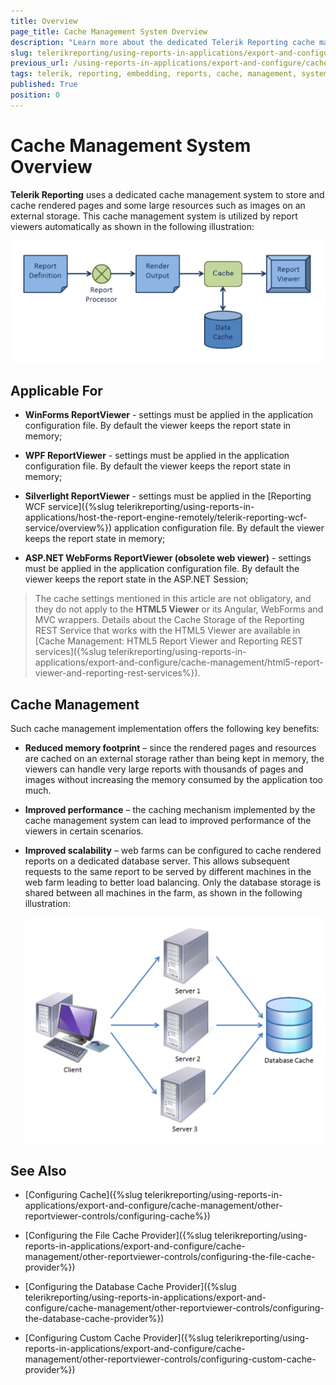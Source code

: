 ```yaml
---
title: Overview
page_title: Cache Management System Overview
description: "Learn more about the dedicated Telerik Reporting cache management system which stores and caches rendered pages and large resources."
slug: telerikreporting/using-reports-in-applications/export-and-configure/cache-management/other-reportviewer-controls/overview
previous_url: /using-reports-in-applications/export-and-configure/cache-management/other-reportviewer-controls/overview
tags: telerik, reporting, embedding, reports, cache, management, system, overview
published: True
position: 0
---
```


# Cache Management System Overview

__Telerik Reporting__ uses a dedicated cache management system to store and cache rendered pages and some large resources such as images on an external storage. This cache management system is utilized by report viewers automatically as shown in the following illustration: 

  ![](images/SessionState/sessionmanagement1.png)

## Applicable For

* __WinForms ReportViewer__ - settings must be applied in the application configuration file. By default the viewer keeps the report state in memory; 

* __WPF ReportViewer__ - settings must be applied in the application configuration file. By default the viewer keeps the report state in memory; 

* __Silverlight ReportViewer__ - settings must be applied in the [Reporting WCF service]({%slug telerikreporting/using-reports-in-applications/host-the-report-engine-remotely/telerik-reporting-wcf-service/overview%}) application configuration file. By default the viewer keeps the report state in memory; 

* __ASP.NET WebForms ReportViewer (obsolete web viewer)__ - settings must be applied in the application configuration file. By default the viewer keeps the report state in the ASP.NET Session; 

> The cache settings mentioned in this article are not obligatory, and they do not apply to the __HTML5 Viewer__ or its Angular, WebForms and MVC wrappers. Details about the Cache Storage of the Reporting REST Service that works with the HTML5 Viewer are available in [Cache Management: HTML5 Report Viewer and Reporting REST services]({%slug telerikreporting/using-reports-in-applications/export-and-configure/cache-management/html5-report-viewer-and-reporting-rest-services%}). 

## Cache Management

Such cache management implementation offers the following key benefits:

* __Reduced memory footprint__ – since the rendered pages and resources are cached on an external storage rather than being kept in memory, the viewers can handle very large reports with thousands of pages and images without increasing the memory consumed by the application too much. 

* __Improved performance__ – the caching mechanism implemented by the cache management system can lead to improved performance of the viewers in certain scenarios. 

* __Improved scalability__ – web farms can be configured to cache rendered reports on a dedicated database server. This allows subsequent requests to the same report to be served by different machines in the web farm leading to better load balancing. Only the database storage is shared between all machines in the farm, as shown in the following illustration: 

  ![](images/SessionState/sessionmanagement2.png)

## See Also

* [Configuring Cache]({%slug telerikreporting/using-reports-in-applications/export-and-configure/cache-management/other-reportviewer-controls/configuring-cache%})

* [Configuring the File Cache Provider]({%slug telerikreporting/using-reports-in-applications/export-and-configure/cache-management/other-reportviewer-controls/configuring-the-file-cache-provider%})

* [Configuring the Database Cache Provider]({%slug telerikreporting/using-reports-in-applications/export-and-configure/cache-management/other-reportviewer-controls/configuring-the-database-cache-provider%})

* [Configuring Custom Cache Provider]({%slug telerikreporting/using-reports-in-applications/export-and-configure/cache-management/other-reportviewer-controls/configuring-custom-cache-provider%})
